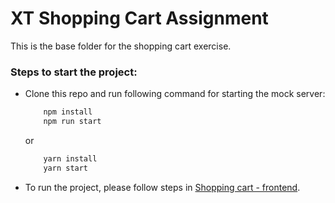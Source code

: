 # XT Shopping Cart Assignment

This is the base folder for the shopping cart exercise. 

### Steps to start the project:

- Clone this repo and run following command for starting the mock server:

    ```cmd
        npm install
        npm run start
    ```

    or

    ```cmd
        yarn install
        yarn start
    ```

- To run the project, please follow steps in [Shopping cart - frontend](/client-react).

